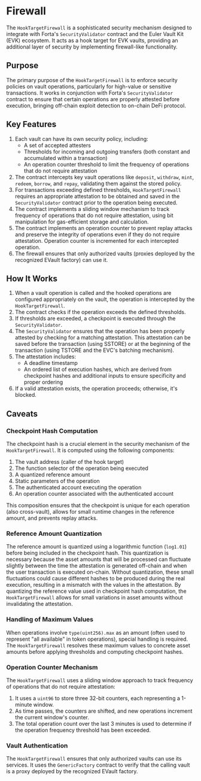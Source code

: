 # Firewall

The `HookTargetFirewall` is a sophisticated security mechanism designed to integrate with Forta's `SecurityValidator` contract and the Euler Vault Kit (EVK) ecosystem. It acts as a hook target for EVK vaults, providing an additional layer of security by implementing firewall-like functionality.

## Purpose

The primary purpose of the `HookTargetFirewall` is to enforce security policies on vault operations, particularly for high-value or sensitive transactions. It works in conjunction with Forta's `SecurityValidator` contract to ensure that certain operations are properly attested before execution, bringing off-chain exploit detection to on-chain DeFi protocol.

## Key Features

1. Each vault can have its own security policy, including:
    - A set of accepted attesters
    - Thresholds for incoming and outgoing transfers (both constant and accumulated within a transaction)
    - An operation counter threshold to limit the frequency of operations that do not require attestation
2. The contract intercepts key vault operations like `deposit`, `withdraw`, `mint`, `redeem`, `borrow`, and `repay`, validating them against the stored policy.
3. For transactions exceeding defined thresholds, `HookTargetFirewall` requires an appropriate attestation to be obtained and saved in the `SecurityValidator` contract prior to the operation being executed.
4. The contract implements a sliding window mechanism to track frequency of operations that do not require attestation, using bit manipulation for gas-efficient storage and calculation.
5. The contract implements an operation counter to prevent replay attacks and preserve the integrity of operations even if they do not require attestation. Operation counter is incremented for each intercepted operation.
6. The firewall ensures that only authorized vaults (proxies deployed by the recognized EVault factory) can use it.

## How It Works

1. When a vault operation is called and the hooked operations are configured appropriately on the vault, the operation is intercepted by the `HookTargetFirewall`.
2. The contract checks if the operation exceeds the defined thresholds.
3. If thresholds are exceeded, a checkpoint is executed through the `SecurityValidator`.
4. The `SecurityValidator` ensures that the operation has been properly attested by checking for a matching attestation. This attestation can be saved before the transaction (using SSTORE) or at the beginning of the transaction (using TSTORE and the EVC's batching mechanism).
5. The attestation includes:
   - A deadline timestamp
   - An ordered list of execution hashes, which are derived from checkpoint hashes and additional inputs to ensure specificity and proper ordering
6. If a valid attestation exists, the operation proceeds; otherwise, it's blocked.

## Caveats

### Checkpoint Hash Computation

The checkpoint hash is a crucial element in the security mechanism of the `HookTargetFirewall`. It is computed using the following components:

1. The vault address (caller of the hook target)
2. The function selector of the operation being executed
3. A quantized reference amount
4. Static parameters of the operation
5. The authenticated account executing the operation
6. An operation counter associated with the authenticated account

This composition ensures that the checkpoint is unique for each operation (also cross-vault), allows for small runtime changes in the reference amount, and prevents replay attacks.

### Reference Amount Quantization

The reference amount is quantized using a logarithmic function (`log1.01`) before being included in the checkpoint hash. This quantization is necessary because the asset amounts that will be processed can fluctuate slightly between the time the attestation is generated off-chain and when the user transaction is executed on-chain. Without quantization, these small fluctuations could cause different hashes to be produced during the real execution, resulting in a mismatch with the values in the attestation. By quantizing the reference value used in checkpoint hash computation, the `HookTargetFirewall` allows for small variations in asset amounts without invalidating the attestation.

### Handling of Maximum Values

When operations involve `type(uint256).max` as an amount (often used to represent "all available" in token operations), special handling is required. The `HookTargetFirewall` resolves these maximum values to concrete asset amounts before applying thresholds and computing checkpoint hashes.

### Operation Counter Mechanism

The `HookTargetFirewall` uses a sliding window approach to track frequency of operations that do not require attestation:

1. It uses a `uint96` to store three 32-bit counters, each representing a 1-minute window.
2. As time passes, the counters are shifted, and new operations increment the current window's counter.
3. The total operation count over the last 3 minutes is used to determine if the operation frequency threshold has been exceeded.

### Vault Authentication

The `HookTargetFirewall` ensures that only authorized vaults can use its services. It uses the `GenericFactory` contract to verify that the calling vault is a proxy deployed by the recognized EVault factory.
